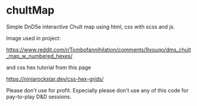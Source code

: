 # chultMap
Simple DnD5e interactive Chult map using html, css with scss and js.

Image used in project:

https://www.reddit.com/r/Tombofannihilation/comments/9xouqo/dms_chult_map_w_numbered_hexes/

and css hex tutorial from this page

https://ninjarockstar.dev/css-hex-grids/

Please don't use for profit. Especially please don't use any of this code for pay-to-play D&D sessions. 
